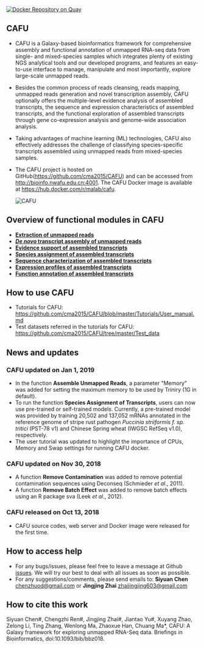 [![Docker Repository on Quay](https://quay.io/repository/bgruening/galaxy-rna-workbench/status "Docker Repository on Quay")](https://hub.docker.com/r/malab/cafu/)


## CAFU
- CAFU is a Galaxy-based bioinformatics framework for comprehensive assembly and functional annotation of unmapped RNA-seq data from single- and mixed-species samples which integrates plenty of existing NGS analytical tools and our developed programs, and features an easy-to-use interface to manage, manipulate and most importantly, explore large-scale unmapped reads. 
- Besides the common process of reads cleansing, reads mapping, unmapped reads generation and novel transcription assembly, CAFU optionally offers the multiple-level evidence analysis of assembled transcripts, the sequence and expression characteristics of assembled transcripts, and the functional exploration of assembled transcripts through gene co-expression analysis and genome-wide association analysis. 
- Taking advantages of machine learning (ML) technologies, CAFU also effectively addresses the challenge of classifying species-specific transcripts assembled using unmapped reads from mixed-species samples. 
- The CAFU project is hosted on GitHub(https://github.com/cma2015/CAFU) and can be accessed from http://bioinfo.nwafu.edu.cn:4001. The CAFU Docker image is available at https://hub.docker.com/r/malab/cafu.

    ![CAFU](https://github.com/cma2015/CAFU/blob/master/Tutorials/CAFU_images/Overview_of_CAFU.png)

## Overview of functional modules in CAFU
- [**Extraction of unmapped reads**](https://github.com/cma2015/CAFU/blob/master/Tutorials/Extraction_mapped_reads.md)
- [***De novo* transcript assembly of unmapped reads**](https://github.com/cma2015/CAFU/blob/master/Tutorials/De_novo_transcript_assembly_of_unmapped_reads.md)
- [**Evidence support of assembled transcripts**](https://github.com/cma2015/CAFU/blob/master/Tutorials/Evidence_support_of_assembled_transcripts.md)
- [**Species assignment of assembled transcripts**](https://github.com/cma2015/CAFU/blob/master/Tutorials/SAT.md)
- [**Sequence characterization of assembled transcripts**](https://github.com/cma2015/CAFU/blob/master/Tutorials/Sequence%20characterization%20of%20assembled%20transcripts.md)
- [**Expression profiles of assembled transcripts**](https://github.com/cma2015/CAFU/blob/master/Tutorials/Expression%20profiles%20of%20assembled%20transcripts.md)
- [**Function annotation of assembled transcripts**](https://github.com/cma2015/CAFU/blob/master/Tutorials/Function%20annotation%20of%20assembled%20transcripts.md)


## How to use CAFU

- Tutorials for CAFU: https://github.com/cma2015/CAFU/blob/master/Tutorials/User_manual.md
- Test datasets referred in the tutorials for CAFU: https://github.com/cma2015/CAFU/tree/master/Test_data

## News and updates

### CAFU updated on Jan 1, 2019

- In the function **Assemble Unmapped Reads**, a parameter "Memory" was added for setting the maximum memory to be used by Triniry (1G in default). 
- To run the function **Species Assignment of Transcripts**, users can now use pre-trained or self-trained models. Currently, a pre-trained model was provided by training 20,502 and 137,052 mRNAs annotated in the reference genome of stripe rust pathogen *Puccinia striiformis f. sp. tritici* (PST-78 v1) and Chinese Spring wheat (IWGSC RefSeq v1.0), respectively.
- The user tutorial was updated to highlight the importance of CPUs, Memory and Swap settings for running CAFU docker.

### CAFU updated on Nov 30, 2018

- A function **Remove Contamination** was added to remove potential contamination sequences using Deconseq (Schmieder *et al*., 2011).
- A function **Remove Batch Effect** was added to remove batch effects using an R package sva (Leek *et al*., 2012).

### CAFU released on Oct 13, 2018

- CAFU source codes, web server and Docker image were released for the first time.


## How to access help
* For any bugs/issues, please feel free to leave a message at Github [issues](<https://github.com/cma2015/CAFU/issues>). We will try our best to deal with all issues as soon as possible.
* For any suggestions/comments, please send emails to: __Siyuan Chen__ <chenzhuod@gmail.com> or __Jingjing Zhai__ <zhaijingjing603@gmail.com> 

## How to cite this work
Siyuan Chen#, Chengzhi Ren#, Jingjing Zhai#, Jiantao Yu#, Xuyang Zhao, Zelong Li, Ting Zhang, Wenlong Ma, Zhaoxue Han, Chuang Ma*, CAFU: A Galaxy framework for exploring unmapped RNA-Seq data. Briefings in Bioinformatics, doi:10.1093/bib/bbz018.
